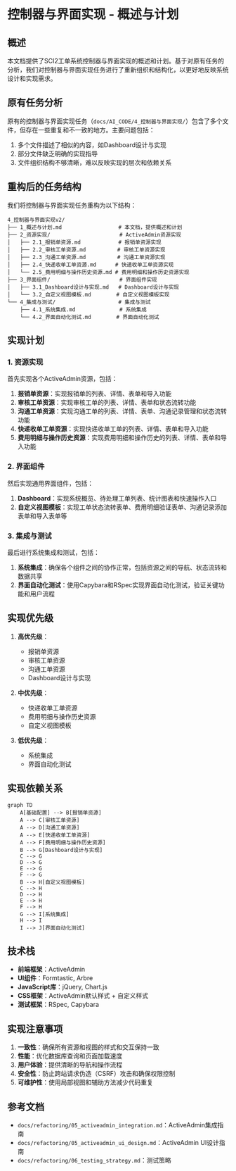 # 控制器与界面实现 - 概述与计划

## 概述

本文档提供了SCI2工单系统控制器与界面实现的概述和计划。基于对原有任务的分析，我们对控制器与界面实现任务进行了重新组织和结构化，以更好地反映系统设计和实现需求。

## 原有任务分析

原有的控制器与界面实现任务（`docs/AI_CODE/4_控制器与界面实现/`）包含了多个文件，但存在一些重复和不一致的地方。主要问题包括：

1. 多个文件描述了相似的内容，如Dashboard设计与实现
2. 部分文件缺乏明确的实现指导
3. 文件组织结构不够清晰，难以反映实现的层次和依赖关系

## 重构后的任务结构

我们将控制器与界面实现任务重构为以下结构：

```
4_控制器与界面实现v2/
├── 1_概述与计划.md                  # 本文档，提供概述和计划
├── 2_资源实现/                      # ActiveAdmin资源实现
│   ├── 2.1_报销单资源.md            # 报销单资源实现
│   ├── 2.2_审核工单资源.md          # 审核工单资源实现
│   ├── 2.3_沟通工单资源.md          # 沟通工单资源实现
│   ├── 2.4_快递收单工单资源.md      # 快递收单工单资源实现
│   └── 2.5_费用明细与操作历史资源.md # 费用明细和操作历史资源实现
├── 3_界面组件/                      # 界面组件实现
│   ├── 3.1_Dashboard设计与实现.md   # Dashboard设计与实现
│   └── 3.2_自定义视图模板.md        # 自定义视图模板实现
└── 4_集成与测试/                    # 集成与测试
    ├── 4.1_系统集成.md              # 系统集成
    └── 4.2_界面自动化测试.md        # 界面自动化测试
```

## 实现计划

### 1. 资源实现

首先实现各个ActiveAdmin资源，包括：

1. **报销单资源**：实现报销单的列表、详情、表单和导入功能
2. **审核工单资源**：实现审核工单的列表、详情、表单和状态流转功能
3. **沟通工单资源**：实现沟通工单的列表、详情、表单、沟通记录管理和状态流转功能
4. **快递收单工单资源**：实现快递收单工单的列表、详情、表单和导入功能
5. **费用明细与操作历史资源**：实现费用明细和操作历史的列表、详情、表单和导入功能

### 2. 界面组件

然后实现通用界面组件，包括：

1. **Dashboard**：实现系统概览、待处理工单列表、统计图表和快速操作入口
2. **自定义视图模板**：实现工单状态流转表单、费用明细验证表单、沟通记录添加表单和导入表单等

### 3. 集成与测试

最后进行系统集成和测试，包括：

1. **系统集成**：确保各个组件之间的协作正常，包括资源之间的导航、状态流转和数据共享
2. **界面自动化测试**：使用Capybara和RSpec实现界面自动化测试，验证关键功能和用户流程

## 实现优先级

1. **高优先级**：
   - 报销单资源
   - 审核工单资源
   - 沟通工单资源
   - Dashboard设计与实现

2. **中优先级**：
   - 快递收单工单资源
   - 费用明细与操作历史资源
   - 自定义视图模板

3. **低优先级**：
   - 系统集成
   - 界面自动化测试

## 实现依赖关系

```mermaid
graph TD
    A[基础配置] --> B[报销单资源]
    A --> C[审核工单资源]
    A --> D[沟通工单资源]
    A --> E[快递收单工单资源]
    A --> F[费用明细与操作历史资源]
    B --> G[Dashboard设计与实现]
    C --> G
    D --> G
    E --> G
    F --> G
    B --> H[自定义视图模板]
    C --> H
    D --> H
    E --> H
    F --> H
    G --> I[系统集成]
    H --> I
    I --> J[界面自动化测试]
```

## 技术栈

- **前端框架**：ActiveAdmin
- **UI组件**：Formtastic, Arbre
- **JavaScript库**：jQuery, Chart.js
- **CSS框架**：ActiveAdmin默认样式 + 自定义样式
- **测试框架**：RSpec, Capybara

## 实现注意事项

1. **一致性**：确保所有资源和视图的样式和交互保持一致
2. **性能**：优化数据库查询和页面加载速度
3. **用户体验**：提供清晰的导航和操作流程
4. **安全性**：防止跨站请求伪造（CSRF）攻击和确保权限控制
5. **可维护性**：使用局部视图和辅助方法减少代码重复

## 参考文档

- `docs/refactoring/05_activeadmin_integration.md`：ActiveAdmin集成指南
- `docs/refactoring/05_activeadmin_ui_design.md`：ActiveAdmin UI设计指南
- `docs/refactoring/06_testing_strategy.md`：测试策略